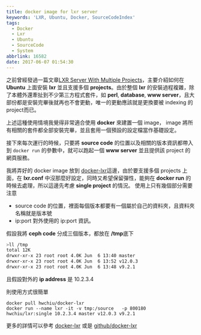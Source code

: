 ```yaml
---
title: docker image for lxr server
keywords: 'LXR, Ubuntu, Docker, SourceCodeIndex'
tags:
  - Docker
  - Lxr
  - Ubuntu
  - SourceCode
  - System
abbrlink: 16582
date: 2017-06-07 01:54:30
---
```



之前曾經發過一篇文章[LXR Server With Multiple Projects](https://blog.hwchiu.com/lxr-setup-with-multiple-projects.html)，主要介紹如何在 **Ubuntu** 上面安裝 **lxr** 並且支援多個 **projects**。由於整個 **lxr** 的安裝過程複雜，除了本體外還牽扯到不少第三方程式套件，如 **perl**, **database**, **www server**，且大部份都是安裝完畢後就再也不會更動，唯一的更動應該就是更換要被 indexing 的 project而已。

上述這種使用情境我覺得非常適合使用 **docker** 來建置一個 image， image 將所有相關的套件都全部安裝完畢，並且套用一個預設的設定檔當作基礎設定。

接下來每次運行的時候，只要將 **source code** 的位置以及相關的版本資訊都帶入到 `docker run` 的參數中，就可以跑起一個 **www server** 並且提供該 project 的網頁服務。

<!--more-->
我將弄好的 docker image 放到 [docker-lxr](https://hub.docker.com/r/hwchiu/docker-lxr/])這邊，由於要支援多個 projects 上面，在 **lxr.conf** 中沒那麼好設定，同時又希望保留彈性，能夠在 **docker run** 的時候去處理，所以這邊先考慮 **single project** 的情況。
使用上只有幾個部分需要注意
- source code 的位置，裡面每個版本都要有一個屬於自己的資料夾，且資料夾名稱就是版本號
- ip:port 對外使用的 ip:port 資訊。

假設我將 **ceph code** 分成三個版本，都放在 **/tmp**底下
```bash
>ll /tmp
total 12K
drwxr-xr-x 23 root root 4.0K Jun  6 13:40 master
drwxr-xr-x 23 root root 4.0K Jun  6 13:52 v12.0.3
drwxr-xr-x 23 root root 4.0K Jun  6 13:48 v9.2.1
```
且假設對外的 **ip address** 是 10.2.3.4

則使用方式很簡單
```
docker pull hwchiu/docker-lxr
docker run --name lxr -it -v tmp:/source   -p 800180  hwchiu/lxr:single 10.2.3.4 master v12.0.3 v9.2.1
```

更多的詳情可以參考 [docker-lxr](https://hub.docker.com/r/hwchiu/docker-lxr/]) 或是 [github/docker-lxr](https://github.com/hwchiu/docker-lxr)
